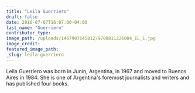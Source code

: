 ```yaml
---
title: "Leila Guerriero"
draft: false
date: 2016-07-07T16:07:00-04:00
last_name: "Guerriero"
contributor_type:
image_path: /uploads/1467907645812/9780811226004_IL_1.jpg
image_credit:
featured_image_path:
_slug: leila-guerriero
---
```


Leila Guerriero was born in Junín, Argentina, in 1967 and moved to Buenos Aires in 1984. She is one of Argentina's foremost journalists and writers and has published four books.

